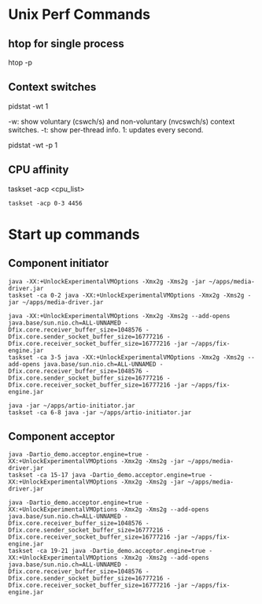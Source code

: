 # Unix Perf Commands

## htop for single process
htop -p <pid>

## Context switches

pidstat -wt 1

-w: show voluntary (cswch/s) and non-voluntary (nvcswch/s) context switches.
-t: show per-thread info.
1: updates every second.

pidstat -wt -p <pid> 1

## CPU affinity

taskset -acp <cpu_list> <pid>

```shell
taskset -acp 0-3 4456
```

# Start up commands

## Component initiator

```shell
java -XX:+UnlockExperimentalVMOptions -Xmx2g -Xms2g -jar ~/apps/media-driver.jar
taskset -ca 0-2 java -XX:+UnlockExperimentalVMOptions -Xmx2g -Xms2g -jar ~/apps/media-driver.jar
```

```shell
java -XX:+UnlockExperimentalVMOptions -Xmx2g -Xms2g --add-opens java.base/sun.nio.ch=ALL-UNNAMED -Dfix.core.receiver_buffer_size=1048576 -Dfix.core.sender_socket_buffer_size=16777216 -Dfix.core.receiver_socket_buffer_size=16777216 -jar ~/apps/fix-engine.jar
taskset -ca 3-5 java -XX:+UnlockExperimentalVMOptions -Xmx2g -Xms2g --add-opens java.base/sun.nio.ch=ALL-UNNAMED -Dfix.core.receiver_buffer_size=1048576 -Dfix.core.sender_socket_buffer_size=16777216 -Dfix.core.receiver_socket_buffer_size=16777216 -jar ~/apps/fix-engine.jar
```

```shell
java -jar ~/apps/artio-initiator.jar
taskset -ca 6-8 java -jar ~/apps/artio-initiator.jar
```


## Component acceptor

```shell
java -Dartio_demo.acceptor.engine=true -XX:+UnlockExperimentalVMOptions -Xmx2g -Xms2g -jar ~/apps/media-driver.jar
taskset -ca 15-17 java -Dartio_demo.acceptor.engine=true -XX:+UnlockExperimentalVMOptions -Xmx2g -Xms2g -jar ~/apps/media-driver.jar
```

```shell
java -Dartio_demo.acceptor.engine=true -XX:+UnlockExperimentalVMOptions -Xmx2g -Xms2g --add-opens java.base/sun.nio.ch=ALL-UNNAMED -Dfix.core.receiver_buffer_size=1048576 -Dfix.core.sender_socket_buffer_size=16777216 -Dfix.core.receiver_socket_buffer_size=16777216 -jar ~/apps/fix-engine.jar
taskset -ca 19-21 java -Dartio_demo.acceptor.engine=true -XX:+UnlockExperimentalVMOptions -Xmx2g -Xms2g --add-opens java.base/sun.nio.ch=ALL-UNNAMED -Dfix.core.receiver_buffer_size=1048576 -Dfix.core.sender_socket_buffer_size=16777216 -Dfix.core.receiver_socket_buffer_size=16777216 -jar ~/apps/fix-engine.jar
```

 

